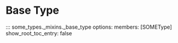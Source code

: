 # Base Type

::: some_types._mixins._base_type
    options:
        members: [SOMEType]
        show_root_toc_entry: false